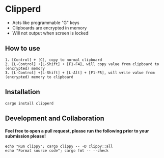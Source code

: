 # Clipperd

- Acts like programmable "G" keys
- Clipboards are encrypted in memory
- Will not output when screen is locked
## How to use
    1. [Control] + [C], copy to normal clipboard
    2. [L-Control] +[L-Shift] + [F1-F4], will copy value from clipboard to (encrypted) memory
    3. [L-Control] +[L-Shift] + [L-Alt] + [F1-F5], will write value from (encrypted) memory to clipboard

## Installation
    cargo install clipperd

## Development and Collaboration
#### Feel free to open a pull request, please run the following prior to your submission please!
    echo "Run clippy"; cargo clippy -- -D clippy::all
    echo "Format source code"; cargo fmt -- --check
